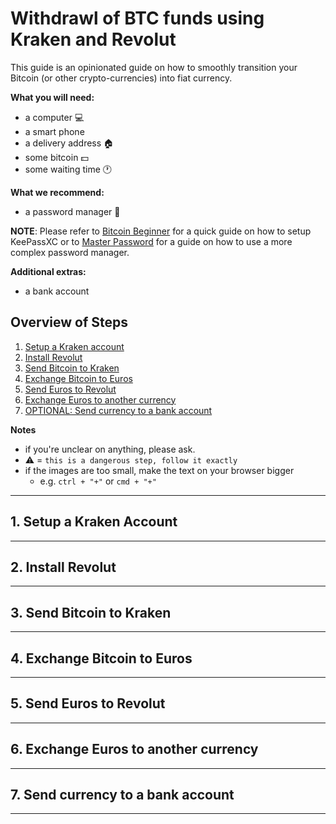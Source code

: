 # Withdrawl of BTC funds using Kraken and Revolut

This guide is an opinionated guide on how to smoothly transition your Bitcoin (or other crypto-currencies) into fiat currency.

**What you will need:**
* a computer :computer:
* a smart phone
* a delivery address :house:
* some bitcoin :dollar:
* some waiting time :clock1:

**What we recommend:**
* a password manager :key:

**NOTE**: Please refer to [Bitcoin Beginner](./bitcoin-beginner.md) for a quick guide on how to setup KeePassXC or to [Master Password](./masterpassword.md) for a guide on how to use a more complex password manager.

**Additional extras:**
* a bank account

## Overview of Steps

1. [Setup a Kraken account](#1-setup-a-kraken-account)
2. [Install Revolut](#2-install-revolut)
3. [Send Bitcoin to Kraken](#3-send-bitcoin-to-kraken)
4. [Exchange Bitcoin to Euros](#4-exchange-bitcoin-to-euros)
5. [Send Euros to Revolut](#5-send-euros-to-revolut)
6. [Exchange Euros to another currency](#6-exchange-euros-to-currency)
7. [OPTIONAL: Send currency to a bank account](#7-send-currency-to-a-bank-account)

**Notes**
  - if you're unclear on anything, please ask.
  - :warning: = `this is a dangerous step, follow it exactly`
  - if the images are too small, make the text on your browser bigger
    - e.g. `ctrl + "+"` or `cmd + "+"`

---

## 1. Setup a Kraken Account

---

## 2. Install Revolut

---

## 3. Send Bitcoin to Kraken

---

## 4. Exchange Bitcoin to Euros

---

## 5. Send Euros to Revolut

---

## 6. Exchange Euros to another currency

---

## 7. Send currency to a bank account

---
